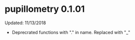 # pupillometry 0.1.01

Updated: 11/13/2018

* Deprecrated functions with "." in name. Replaced with "_"
